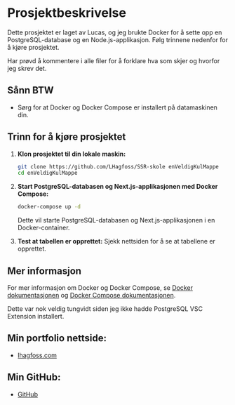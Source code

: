 # Prosjektbeskrivelse

Dette prosjektet er laget av Lucas, og jeg brukte Docker for å sette opp en PostgreSQL-database og en Node.js-applikasjon. Følg trinnene nedenfor for å kjøre prosjektet.

Har prøvd å kommentere i alle filer for å forklare hva som skjer og hvorfor jeg skrev det.

## Sånn BTW

- Sørg for at Docker og Docker Compose er installert på datamaskinen din.

## Trinn for å kjøre prosjektet

1. **Klon prosjektet til din lokale maskin:**
   ```bash
   git clone https://github.com/LHagfoss/SSR-skole enVeldigKulMappe
   cd enVeldigKulMappe
   ```

2. **Start PostgreSQL-databasen og Next.js-applikasjonen med Docker Compose:**
   ```bash
   docker-compose up -d
   ```
   Dette vil starte PostgreSQL-databasen og Next.js-applikasjonen i en Docker-container.

3. **Test at tabellen er opprettet:**
   Sjekk nettsiden for å se at tabellene er opprettet.

## Mer informasjon

For mer informasjon om Docker og Docker Compose, se [Docker dokumentasjonen](https://docs.docker.com/) og [Docker Compose dokumentasjonen](https://docs.docker.com/compose/).

Dette var nok veldig tungvidt siden jeg ikke hadde PostgreSQL VSC Extension installert.




## Min portfolio nettside: 
   - [lhagfoss.com](https://lhagfoss.com)

## Min GitHub:
   - [GitHub](https://github.com/lhagfoss)